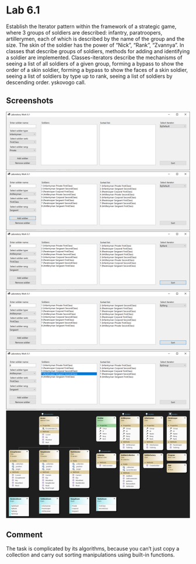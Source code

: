 # Lab 6.1

Establish the Iterator pattern within the framework of a strategic game, where 3 groups of soldiers are described: infantry, paratroopers, artillerymen, each of which is described by the name of the group and the size. The skin of the soldier has the power of “Nick”, “Rank”, “Zvannya”. In classes that describe groups of soldiers, methods for adding and identifying a soldier are implemented. Classes-iterators describe the mechanisms of seeing a list of all soldiers of a given group, forming a bypass to show the order of a skin soldier, forming a bypass to show the faces of a skin soldier, seeing a list of soldiers by type up to rank, seeing a list of soldiers by descending order. yskovogo call.

## Screenshots

<img src=".github/image01.png">
<img src=".github/image02.png">
<img src=".github/image03.png">
<img src=".github/image04.png">
<img src=".github/image06.png">
<img src=".github/image07.png">

## Comment

The task is complicated by its algorithms, because you can’t just copy a collection and carry out sorting manipulations using built-in functions.
